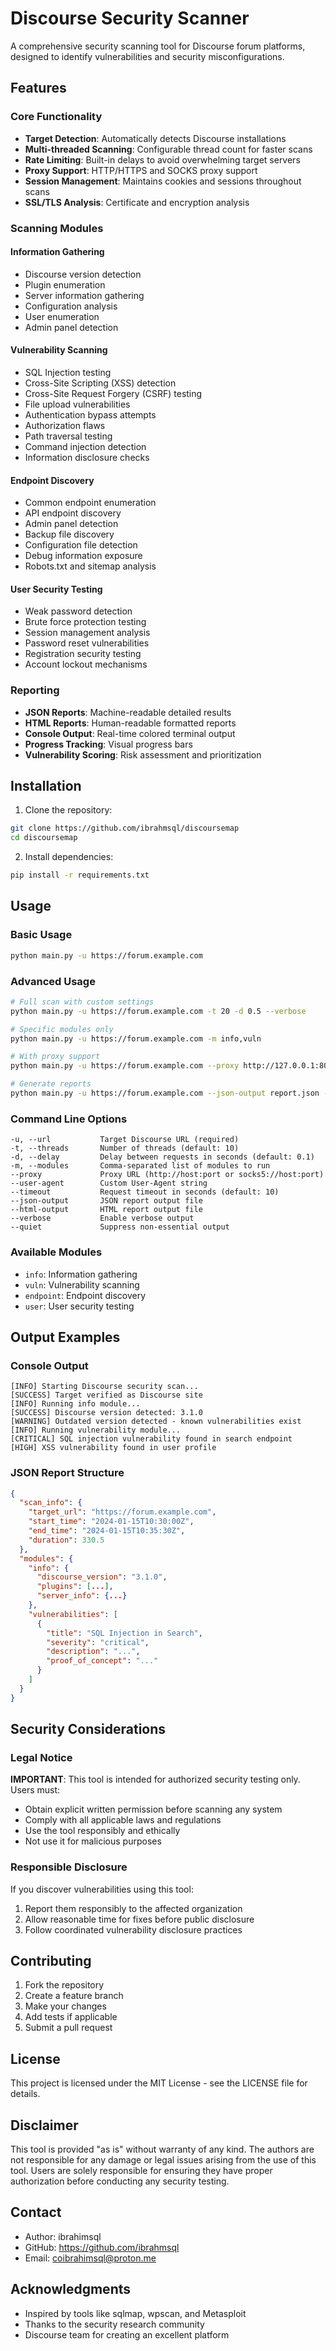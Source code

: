 # Discourse Security Scanner

A comprehensive security scanning tool for Discourse forum platforms, designed to identify vulnerabilities and security misconfigurations.

## Features

### Core Functionality
- **Target Detection**: Automatically detects Discourse installations
- **Multi-threaded Scanning**: Configurable thread count for faster scans
- **Rate Limiting**: Built-in delays to avoid overwhelming target servers
- **Proxy Support**: HTTP/HTTPS and SOCKS proxy support
- **Session Management**: Maintains cookies and sessions throughout scans
- **SSL/TLS Analysis**: Certificate and encryption analysis

### Scanning Modules

#### Information Gathering
- Discourse version detection
- Plugin enumeration
- Server information gathering
- Configuration analysis
- User enumeration
- Admin panel detection

#### Vulnerability Scanning
- SQL Injection testing
- Cross-Site Scripting (XSS) detection
- Cross-Site Request Forgery (CSRF) testing
- File upload vulnerabilities
- Authentication bypass attempts
- Authorization flaws
- Path traversal testing
- Command injection detection
- Information disclosure checks

#### Endpoint Discovery
- Common endpoint enumeration
- API endpoint discovery
- Admin panel detection
- Backup file discovery
- Configuration file detection
- Debug information exposure
- Robots.txt and sitemap analysis

#### User Security Testing
- Weak password detection
- Brute force protection testing
- Session management analysis
- Password reset vulnerabilities
- Registration security testing
- Account lockout mechanisms

### Reporting
- **JSON Reports**: Machine-readable detailed results
- **HTML Reports**: Human-readable formatted reports
- **Console Output**: Real-time colored terminal output
- **Progress Tracking**: Visual progress bars
- **Vulnerability Scoring**: Risk assessment and prioritization

## Installation

1. Clone the repository:
```bash
git clone https://github.com/ibrahmsql/discoursemap
cd discoursemap
```

2. Install dependencies:
```bash
pip install -r requirements.txt
```

## Usage

### Basic Usage
```bash
python main.py -u https://forum.example.com
```

### Advanced Usage
```bash
# Full scan with custom settings
python main.py -u https://forum.example.com -t 20 -d 0.5 --verbose

# Specific modules only
python main.py -u https://forum.example.com -m info,vuln

# With proxy support
python main.py -u https://forum.example.com --proxy http://127.0.0.1:8080

# Generate reports
python main.py -u https://forum.example.com --json-output report.json --html-output report.html
```

### Command Line Options

```
-u, --url           Target Discourse URL (required)
-t, --threads       Number of threads (default: 10)
-d, --delay         Delay between requests in seconds (default: 0.1)
-m, --modules       Comma-separated list of modules to run
--proxy             Proxy URL (http://host:port or socks5://host:port)
--user-agent        Custom User-Agent string
--timeout           Request timeout in seconds (default: 10)
--json-output       JSON report output file
--html-output       HTML report output file
--verbose           Enable verbose output
--quiet             Suppress non-essential output
```

### Available Modules
- `info`: Information gathering
- `vuln`: Vulnerability scanning
- `endpoint`: Endpoint discovery
- `user`: User security testing

## Output Examples

### Console Output
```
[INFO] Starting Discourse security scan...
[SUCCESS] Target verified as Discourse site
[INFO] Running info module...
[SUCCESS] Discourse version detected: 3.1.0
[WARNING] Outdated version detected - known vulnerabilities exist
[INFO] Running vulnerability module...
[CRITICAL] SQL injection vulnerability found in search endpoint
[HIGH] XSS vulnerability found in user profile
```

### JSON Report Structure
```json
{
  "scan_info": {
    "target_url": "https://forum.example.com",
    "start_time": "2024-01-15T10:30:00Z",
    "end_time": "2024-01-15T10:35:30Z",
    "duration": 330.5
  },
  "modules": {
    "info": {
      "discourse_version": "3.1.0",
      "plugins": [...],
      "server_info": {...}
    },
    "vulnerabilities": [
      {
        "title": "SQL Injection in Search",
        "severity": "critical",
        "description": "...",
        "proof_of_concept": "..."
      }
    ]
  }
}
```

## Security Considerations

### Legal Notice
**IMPORTANT**: This tool is intended for authorized security testing only. Users must:
- Obtain explicit written permission before scanning any system
- Comply with all applicable laws and regulations
- Use the tool responsibly and ethically
- Not use it for malicious purposes

### Responsible Disclosure
If you discover vulnerabilities using this tool:
1. Report them responsibly to the affected organization
2. Allow reasonable time for fixes before public disclosure
3. Follow coordinated vulnerability disclosure practices

## Contributing

1. Fork the repository
2. Create a feature branch
3. Make your changes
4. Add tests if applicable
5. Submit a pull request

## License

This project is licensed under the MIT License - see the LICENSE file for details.

## Disclaimer

This tool is provided "as is" without warranty of any kind. The authors are not responsible for any damage or legal issues arising from the use of this tool. Users are solely responsible for ensuring they have proper authorization before conducting any security testing.

## Contact

- Author: ibrahimsql 
- GitHub: https://github.com/ibrahmsql
- Email: coibrahimsql@proton.me

## Acknowledgments

- Inspired by tools like sqlmap, wpscan, and Metasploit
- Thanks to the security research community
- Discourse team for creating an excellent platform
